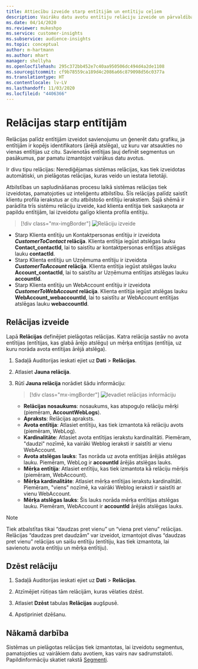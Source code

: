```yaml
---
title: Attiecību izveide starp entītijām un entītiju ceļiem
description: Vairāku datu avotu entītiju relāciju izveide un pārvaldība.
ms.date: 04/14/2020
ms.reviewer: mukeshpo
ms.service: customer-insights
ms.subservice: audience-insights
ms.topic: conceptual
author: m-hartmann
ms.author: mhart
manager: shellyha
ms.openlocfilehash: 295c372bb452e7c40aa950506dc494d4a2de1108
ms.sourcegitcommit: cf9b78559ca189d4c2086a66c879098d56c0377a
ms.translationtype: HT
ms.contentlocale: lv-LV
ms.lasthandoff: 11/03/2020
ms.locfileid: "4406366"
---
```

# <a name="relationships-between-entities"></a>Relācijas starp entītijām

Relācijas palīdz entītijām izveidot savienojumu un ģenerēt datu grafiku, ja entītijām ir kopējs identifikators (ārējā atslēga), uz kuru var atsaukties no vienas entītijas uz citu. Savienotās entītijas ļauj definēt segmentus un pasākumus, par pamatu izmantojot vairākus datu avotus.

Ir divu tipu relācijas: Nerediģējamas sistēmas relācijas, kas tiek izveidotas automātiski, un pielāgotas relācijas, kuras veido un iestata lietotāji.

Atbilstības un sapludināšanas procesu laikā sistēmas relācijas tiek izveidotas, pamatojoties uz inteliģentu atbilstību. Šīs relācijas palīdz saistīt klientu profila ierakstus ar citu atbilstošo entītiju ierakstiem. Šajā shēmā ir parādīta trīs sistēmu relāciju izveide, kad klienta entītija tiek saskaņota ar papildu entītijām, lai izveidotu galīgo klienta profila entītiju.

> [!div class="mx-imgBorder"]
> ![Relāciju izveide](media/relationships-entities-merge.png "Relāciju izveide")

- Starp Klienta entītiju un Kontaktpersonas entītiju ir izveidota ***CustomerToContact* relācija**. Klienta entītija iegūst atslēgas lauku **Contact_contactId**, lai to saistītu ar kontaktpersonas entītijas atslēgas lauku **contactId**.
- Starp Klienta entītiju un Uzņēmuma entītiju ir izveidota **_CustomerToAccount_ relācija**. Klienta entītija iegūst atslēgas lauku **Account_contactId**, lai to saistītu ar Uzņēmuma entītijas atslēgas lauku **accountId**.
- Starp Klienta entītiju un WebAccount entītiju ir izveidota **_CustomerToWebAccount_ relācija**. Klienta entītija iegūst atslēgas lauku **WebAccount_webaccountId**, lai to saistītu ar WebAccount entītijas atslēgas lauku **webaccountId**.

## <a name="create-a-relationship"></a>Relācijas izveide

Lapā **Relācijas** definējiet pielāgotas relācijas. Katra relācija sastāv no avota entītijas (entītijas, kas glabā ārējo atslēgu) un mērķa entītijas (entītija, uz kuru norāda avota entītijas ārējā atslēga).

1. Sadaļā Auditorijas ieskati ejiet uz **Dati** > **Relācijas**.

2. Atlasiet **Jauna relācija**.

3. Rūtī **Jauna relācija** norādiet šādu informāciju:

   > [!div class="mx-imgBorder"]
   > ![Ievadiet relācijas informāciju](media/relationships-add.png "Ievadiet relācijas informāciju")

   - **Relācijas nosaukums**: nosaukums, kas atspoguļo relāciju mērķi (piemēram, **AccountWebLogs**).
   - **Apraksts**: Relācijas apraksts.
   - **Avota entītija**: Atlasiet entītiju, kas tiek izmantota kā relāciju avots (piemēram, WebLog).
   - **Kardinalitāte**: Atlasiet avota entītijas ierakstu kardinalitāti. Piemēram, "daudzi" nozīmē, ka vairāki Weblog ieraksti ir saistīti ar vienu WebAccount.
   - **Avota atslēgas lauks**: Tas norāda uz avota entītijas ārējās atslēgas lauku. Piemēram, WebLog ir **accountId** ārējās atslēgas lauks.
   - **Mērķa entītija**: Atlasiet entītiju, kas tiek izmantota kā relāciju mērķis (piemēram, WebAccount).
   - **Mērķa kardinalitāte**: Atlasiet mērķa entītijas ierakstu kardinalitāti. Piemēram, "viens" nozīmē, ka vairāki Weblog ieraksti ir saistīti ar vienu WebAccount.
   - **Mērķa atslēgas lauks**: Šis lauks norāda mērķa entītijas atslēgas lauku. Piemēram, WebAccount ir **accountId** ārējās atslēgas lauks.

> [!NOTE]
> Tiek atbalstītas tikai “daudzas pret vienu” un “viena pret vienu” relācijas. Relācijas “daudzas pret daudzām” var izveidot, izmantojot divas “daudzas pret vienu” relācijas un saišu entītiju (entītiju, kas tiek izmantota, lai savienotu avota entītiju un mērķa entītiju).

## <a name="delete-a-relationship"></a>Dzēst relāciju

1. Sadaļā Auditorijas ieskati ejiet uz **Dati** > **Relācijas**.

2. Atzīmējiet rūtiņas tām relācijām, kuras vēlaties dzēst.

3. Atlasiet **Dzēst** tabulas **Relācijas** augšpusē.

4. Apstipriniet dzēšanu.

## <a name="next-step"></a>Nākamā darbība

Sistēmas un pielāgotas relācijas tiek izmantotas, lai izveidotu segmentus, pamatojoties uz vairākiem datu avotiem, kas vairs nav sadrumstaloti. Papildinformāciju skatiet rakstā [Segmenti](segments.md).

